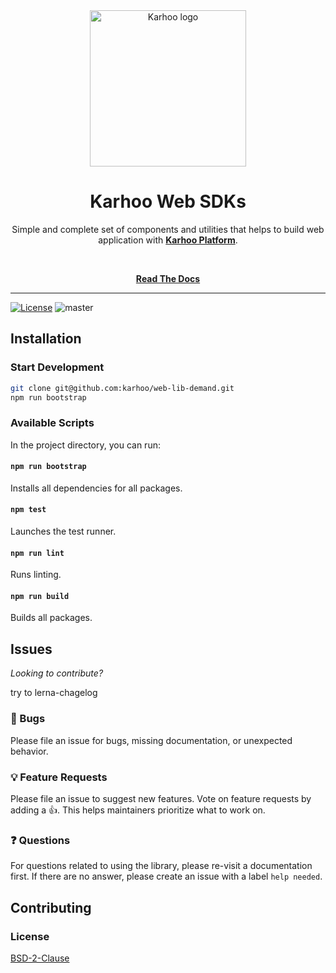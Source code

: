 <div align="center">
<a href="https://karhoo.com">
  <img
    alt="Karhoo logo"
    width="250px"
    src="https://cdn.karhoo.com/s/images/logos/karhoo_logo.png"
  />
</a>

<h1>Karhoo Web SDKs</h1>

Simple and complete set of components and utilities that helps to build web application with [**Karhoo Platform**](https://karhoo.com/).

<br />

[**Read The Docs**](https://developer.karhoo.com/docs/using-web-traveller)

</div>

<hr />

[![License](https://img.shields.io/badge/License-BSD%202--Clause-orange.svg)](https://opensource.org/licenses/BSD-2-Clause)
![master](https://github.com/karhoo/web-lib-demand/workflows/master/badge.svg)

## Installation

### Start Development

```sh
git clone git@github.com:karhoo/web-lib-demand.git
npm run bootstrap
```

### Available Scripts

In the project directory, you can run:

#### `npm run bootstrap`

Installs all dependencies for all packages.

#### `npm test`

Launches the test runner.

#### `npm run lint`

Runs linting.

#### `npm run build`

Builds all packages.

## Issues

_Looking to contribute?_

try to lerna-chagelog

### 🐛 Bugs

Please file an issue for bugs, missing documentation, or unexpected behavior.

### 💡 Feature Requests

Please file an issue to suggest new features. Vote on feature requests by adding
a 👍. This helps maintainers prioritize what to work on.

### ❓ Questions

For questions related to using the library, please re-visit a documentation first. If there are no answer, please create an issue with a label `help needed`.

## Contributing

### License

[BSD-2-Clause](./LICENSE)
